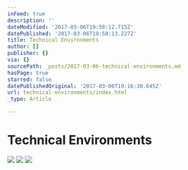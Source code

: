 ```yaml
---
inFeed: true
description: ''
dateModified: '2017-03-06T19:58:12.715Z'
datePublished: '2017-03-06T19:58:13.227Z'
title: Technical Environments
author: []
publisher: {}
via: {}
sourcePath: _posts/2017-03-06-technical-environments.md
hasPage: true
starred: false
datePublishedOriginal: '2017-03-06T19:16:30.645Z'
url: technical-environments/index.html
_type: Article

---
```

# Technical Environments
![](https://the-grid-user-content.s3-us-west-2.amazonaws.com/1df0bfcf-1d0b-4bbf-a0e5-66a9a66499e1.jpg)
![](https://the-grid-user-content.s3-us-west-2.amazonaws.com/2d98b72c-5bcf-435e-b295-be981244e5d9.png)
![](https://the-grid-user-content.s3-us-west-2.amazonaws.com/87a2dde7-e903-4196-b0ee-513350c84c58.png)
